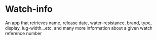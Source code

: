 # Watch-info
An app that retrieves name, release date, water-resistance, brand, type, display, lug-width...etc. and many more information about a given watch reference number
